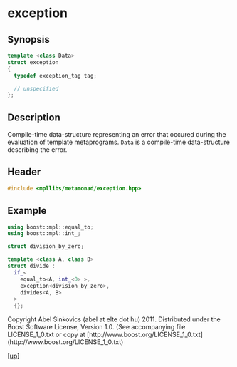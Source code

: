 # exception

## Synopsis

```cpp
template <class Data>
struct exception
{
  typedef exception_tag tag;

  // unspecified
};
```

## Description

Compile-time data-structure representing an error that occured during the
evaluation of template metaprograms. `Data` is a compile-time data-structure
describing the error.

## Header

```cpp
#include <mpllibs/metamonad/exception.hpp>
```

## Example

```cpp
using boost::mpl::equal_to;
using boost::mpl::int_;

struct division_by_zero;

template <class A, class B>
struct divide :
  if_<
    equal_to<A, int_<0> >,
    exception<division_by_zero>,
    divides<A, B>
  >
  {};
```

<p class="copyright">
Copyright Abel Sinkovics (abel at elte dot hu) 2011.
Distributed under the Boost Software License, Version 1.0.
(See accompanying file LICENSE_1_0.txt or copy at
[http://www.boost.org/LICENSE_1_0.txt](http://www.boost.org/LICENSE_1_0.txt)
</p>

[[up]](reference.html)



